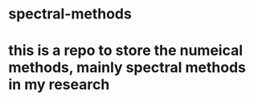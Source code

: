 # spectral-methods
# this is a repo to store the numeical methods, mainly spectral methods in my research
# 
